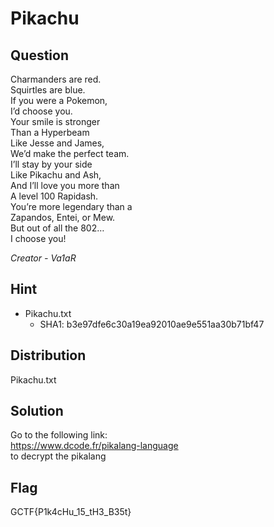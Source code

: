 # Pikachu

## Question
Charmanders are red.  
Squirtles are blue.  
If you were a Pokemon,  
I’d choose you.  
Your smile is stronger  
Than a Hyperbeam  
Like Jesse and James,  
We’d make the perfect team.  
I’ll stay by your side  
Like Pikachu and Ash,  
And I’ll love you more than  
A level 100 Rapidash.  
You’re more legendary than a  
Zapandos, Entei, or Mew.  
But out of all the 802…  
I choose you!

*Creator - Va1aR* 

## Hint
* Pikachu.txt
  * SHA1: b3e97dfe6c30a19ea92010ae9e551aa30b71bf47

## Distribution
Pikachu.txt

## Solution
Go to the following link:  
https://www.dcode.fr/pikalang-language  
to decrypt the pikalang

## Flag
GCTF{P1k4cHu_15_tH3_B35t}
